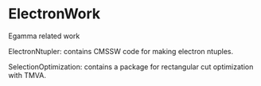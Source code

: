 ElectronWork
============

Egamma related work

ElectronNtupler: contains CMSSW code for making electron ntuples.

SelectionOptimization: contains a package for rectangular cut optimization with TMVA.
